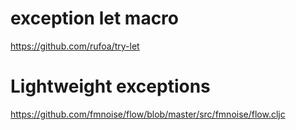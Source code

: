 

# exception let macro
https://github.com/rufoa/try-let

# Lightweight exceptions
https://github.com/fmnoise/flow/blob/master/src/fmnoise/flow.cljc
